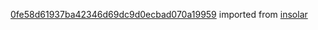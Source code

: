 [0fe58d61937ba42346d69dc9d0ecbad070a19959](https://github.com/insolar/insolar/commit/0fe58d61937ba42346d69dc9d0ecbad070a19959) imported from [insolar](https://github.com/insolar/insolar)
